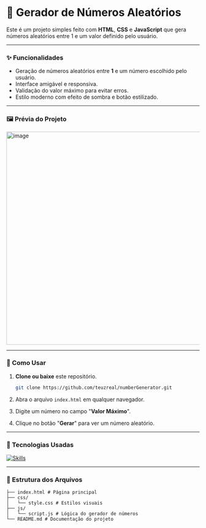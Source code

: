 # 🎲 Gerador de Números Aleatórios

Este é um projeto simples feito com **HTML**, **CSS** e **JavaScript** que gera números aleatórios entre 1 e um valor definido pelo usuário.

---

### ✨ Funcionalidades

- Geração de números aleatórios entre **1** e um número escolhido pelo usuário.
- Interface amigável e responsiva.
- Validação do valor máximo para evitar erros.
- Estilo moderno com efeito de sombra e botão estilizado.

---

### 🖼️ Prévia do Projeto

<img width="532" height="556" alt="image" src="https://github.com/user-attachments/assets/c6441f88-0d68-45e7-a8d0-14c41d447a58" />


---

### 🚀 Como Usar

1. **Clone ou baixe** este repositório.
   
   ```bash
   git clone https://github.com/teuzreal/numberGenerator.git
3. Abra o arquivo `index.html` em qualquer navegador.
4. Digite um número no campo "**Valor Máximo**".
5. Clique no botão "**Gerar**" para ver um número aleatório.

---

### 🧠 Tecnologias Usadas

[![Skills](https://skillicons.dev/icons?i=html,css,js)](https://skillicons.dev)

---

### 📂 Estrutura dos Arquivos

```numberGenerator/
├── index.html # Página principal
├── css/
│   └── style.css # Estilos visuais
├── js/
│   └── script.js # Lógica do gerador de números
└── README.md # Documentação do projeto

